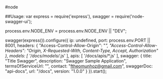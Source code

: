 #node

##Usage:
var express = require('express'),
	swagger = require('node-swagger-ui');

process.env.NODE_ENV = process.env.NODE_ENV || "DEV";

swagger(express()).configure({
	ip: undefined,
	port: process.env.PORT || 8001,
	headers: {
		"Access-Control-Allow-Origin": "*",
		"Access-Control-Allow-Headers": "Origin, X-Requested-With, Content-Type, Accept, Authorization"
	},
	models: [
		'/docs/models/*.js'
	],
	apis: [
		'/docs/apis/*.js'
	],
	swagger: {
        title: "Title Swagger",
        description: "Swagger Sample Application",
        termsOfServiceUrl: "",
        contact: "ftheomunhoz@gmail.com",
		swaggerDoc: "api-docs",
		url: "/docs",
		version: "1.0.0"
    }
}).start();